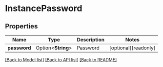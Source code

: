 # InstancePassword

## Properties

Name | Type | Description | Notes
------------ | ------------- | ------------- | -------------
**password** | Option<**String**> | Password | [optional][readonly]

[[Back to Model list]](../README.md#documentation-for-models) [[Back to API list]](../README.md#documentation-for-api-endpoints) [[Back to README]](../README.md)


